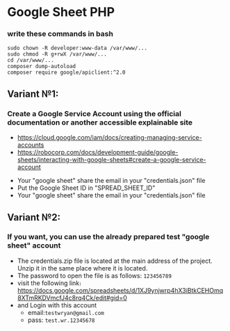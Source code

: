# Google Sheet PHP


### write these commands in bash
````
sudo chown -R developer:www-data /var/www/...
sudo chmod -R g+rwX /var/www/...
cd /var/www/...
composer dump-autoload
composer require google/apiclient:^2.0
````
## Variant №1:
### Create a Google Service Account using the official documentation or another accessible explainable site
- https://cloud.google.com/iam/docs/creating-managing-service-accounts
- https://robocorp.com/docs/development-guide/google-sheets/interacting-with-google-sheets#create-a-google-service-account
* Your "google sheet" share the email in your "credentials.json" file 
* Put the Google Sheet ID in "SPREAD_SHEET_ID"
* Your "google sheet" share the email in your "credentials.json" file

## Variant №2:
### If you want, you can use the already prepared test "google sheet" account
* The credentials.zip file is located at the main address of the project. Unzip it in the same place where it is located. 
* The password to open the file is as follows: ```123456789```
* visit the following link։ https://docs.google.com/spreadsheets/d/1XJ9ynjwrp4hX3iBtkCEHOmq8XTmRKDVmcfJ4c8rq4Ck/edit#gid=0
* and Login with this account 
  * email:```testwryan@gmail.com```
  * pass: ```test.wr.12345678```


